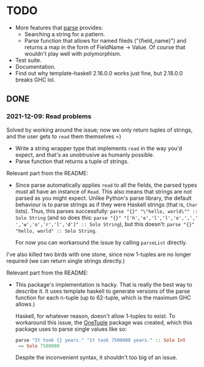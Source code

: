 # TODO
* More features that [parse](https://pypi.org/project/parse/) provides:
  - Searching a string for a pattern.
  - Parse function that allows for named fileds ("{field_name}") and returns a map in the form of
	FieldName -> Value. Of course that wouldn't play well with polymorphism.
* Test suite.
* Documentation.
* Find out why template-haskell 2.16.0.0 works just fine, but 2.18.0.0 breaks GHC lol.

## DONE
### 2021-12-09: Read problems
Solved by working around the issue; now we only return tuples of strings, and the user gets to
`read` them themselves =)

* Write a string wrapper type that implements `read` in the way you'd expect, and that's as
  unobtrusive as humanly possible.
* Parse function that returns a tuple of strings.

Relevant part from the README:
* Since parse automatically applies `read` to all the fields, the parsed types must all have an
  instance of `Read`. This also means that strings are not parsed as you might expect. Unlike
  Python's parse library, the default behaviour is to parse strings as if they were Haskell strings
  (that is, `Char` lists). Thus, this parses successfully: `parse "{}" "\"hello, world\"" :: Solo
  String` (and so does this: `parse "{}" "['h','e','l','l','o',',',' ','w','o','r','l','d']" :: Solo
  String`), but this doesn't: `parse "{}" "hello, world" :: Solo String`.

  For now you can workaround the issue by calling `parseList` directly.

I've also killed two birds with one stone, since now 1-tuples are no longer required (we can return
single strings directly.)

Relevant part from the README:
* This package's implementation is hacky. That is really the best way to describe it. It uses
  template haskell to generate versions of the parse function for each n-tuple (up to 62-tuple,
  which is the maximum GHC allows.)

  Haskell, for whatever reason, doesn't allow 1-tuples to exist. To workaround this issue, the
  [OneTuple](https://hackage.haskell.org/package/OneTuple) package was created, which this package
  uses to parse single values like so:
  ```hs
  parse "It took {} years." "It took 7500000 years." :: Solo Int
   == Solo 7500000
  ```

  Despite the inconvenient syntax, it shouldn't too big of an issue.
